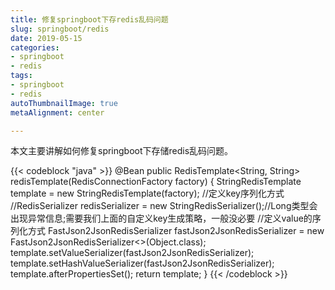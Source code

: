 ```yaml
---
title: 修复springboot下存redis乱码问题
slug: springboot/redis
date: 2019-05-15
categories:
- springboot
- redis
tags:
- springboot
- redis
autoThumbnailImage: true
metaAlignment: center

---
```

本文主要讲解如何修复springboot下存储redis乱码问题。
<!--more-->

{{< codeblock  "java" >}}
@Bean
public RedisTemplate<String, String> redisTemplate(RedisConnectionFactory factory) {
    StringRedisTemplate template = new StringRedisTemplate(factory);
    //定义key序列化方式
    //RedisSerializer<String> redisSerializer = new StringRedisSerializer();//Long类型会出现异常信息;需要我们上面的自定义key生成策略，一般没必要
    //定义value的序列化方式
    FastJson2JsonRedisSerializer fastJson2JsonRedisSerializer = new FastJson2JsonRedisSerializer<>(Object.class);
    template.setValueSerializer(fastJson2JsonRedisSerializer);
    template.setHashValueSerializer(fastJson2JsonRedisSerializer);
    template.afterPropertiesSet();
    return template;
}
{{< /codeblock >}}
